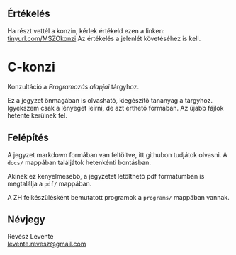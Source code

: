 ## Értékelés

Ha részt vettél a konzin, kérlek értékeld ezen a linken: [tinyurl.com/MSZOkonzi](https://tinyurl.com/MSZOkonzi)  Az értékelés a jelenlét  követéséhez is kell.

# C-konzi
Konzultáció a _Programozás alapjai_ tárgyhoz.

Ez a jegyzet önmagában is olvasható, kiegészítő tananyag a tárgyhoz. Igyekszem csak a lényeget leírni, de azt érthető formában. Az újabb fájlok hetente kerülnek fel.

## Felépítés
A jegyzet markdown formában van feltöltve, itt githubon tudjátok olvasni. A `docs/` mappában találjátok hetenkénti bontásban.

Akinek ez kényelmesebb, a jegyzetet letölthető pdf formátumban is megtalálja a `pdf/` mappában.

A ZH felkészülésként bemutatott programok a `programs/` mappában vannak.

## Névjegy
Révész Levente  
levente.revesz@gmail.com
